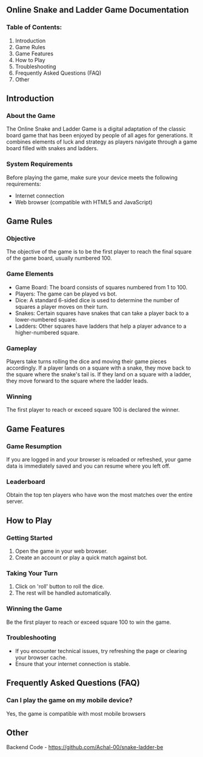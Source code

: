 ## Online Snake and Ladder Game Documentation

### Table of Contents:

1. Introduction
2. Game Rules
3. Game Features
4. How to Play
5. Troubleshooting
6. Frequently Asked Questions (FAQ)
7. Other

## Introduction

### About the Game

The Online Snake and Ladder Game is a digital adaptation of the classic board game that has been enjoyed by people of all ages for generations. It combines elements of luck and strategy as players navigate through a game board filled with snakes and ladders.

### System Requirements

Before playing the game, make sure your device meets the following requirements:

* Internet connection
* Web browser (compatible with HTML5 and JavaScript)

## Game Rules

### Objective

The objective of the game is to be the first player to reach the final square of the game board, usually numbered 100.

### Game Elements

* Game Board: The board consists of squares numbered from 1 to 100.
* Players: The game can be played vs bot.
* Dice: A standard 6-sided dice is used to determine the number of squares a player moves on their turn.
* Snakes: Certain squares have snakes that can take a player back to a lower-numbered square.
* Ladders: Other squares have ladders that help a player advance to a higher-numbered square.

### Gameplay

Players take turns rolling the dice and moving their game pieces accordingly. If a player lands on a square with a snake, they move back to the square where the snake's tail is. If they land on a square with a ladder, they move forward to the square where the ladder leads.

### Winning

The first player to reach or exceed square 100 is declared the winner.

## Game Features

### Game Resumption

If you are logged in and your browser is reloaded or refreshed, your game data is immediately saved and you can resume where you left off. 

### Leaderboard

Obtain the top ten players who have won the most matches over the entire server.

## How to Play

### Getting Started

1. Open the game in your web browser.
2. Create an account or play a quick match against bot.

### Taking Your Turn

1. Click on 'roll' button to roll the dice.
2. The rest will be handled automatically.

### Winning the Game

Be the first player to reach or exceed square 100 to win the game.

### Troubleshooting

* If you encounter technical issues, try refreshing the page or clearing your browser cache.
* Ensure that your internet connection is stable.

## Frequently Asked Questions (FAQ)

### Can I play the game on my mobile device?

Yes, the game is compatible with most mobile browsers

## Other

Backend Code - https://github.com/Achal-00/snake-ladder-be
